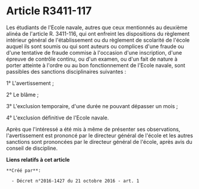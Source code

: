 # Article R3411-117

Les étudiants de l'Ecole navale, autres que ceux mentionnés au deuxième alinéa de l'article R. 3411-116, qui ont enfreint les
dispositions du règlement intérieur général de l'établissement ou du règlement de scolarité de l'école auquel ils sont soumis
ou qui sont auteurs ou complices d'une fraude ou d'une tentative de fraude commise à l'occasion d'une inscription, d'une
épreuve de contrôle continu, ou d'un examen, ou d'un fait de nature à porter atteinte à l'ordre ou au bon fonctionnement de
l'Ecole navale, sont passibles des sanctions disciplinaires suivantes : 

1° L'avertissement ; 

2° Le blâme ; 

3° L'exclusion temporaire, d'une durée ne pouvant dépasser un mois ; 

4° L'exclusion définitive de l'Ecole navale. 

Après que l'intéressé a été mis à même de présenter ses observations, l'avertissement est prononcé par le directeur général
de l'école et les autres sanctions sont prononcées par le directeur général de l'école, après avis du conseil de discipline.

**Liens relatifs à cet article**

	**Créé par**:

	  - Décret n°2016-1427 du 21 octobre 2016 - art. 1
